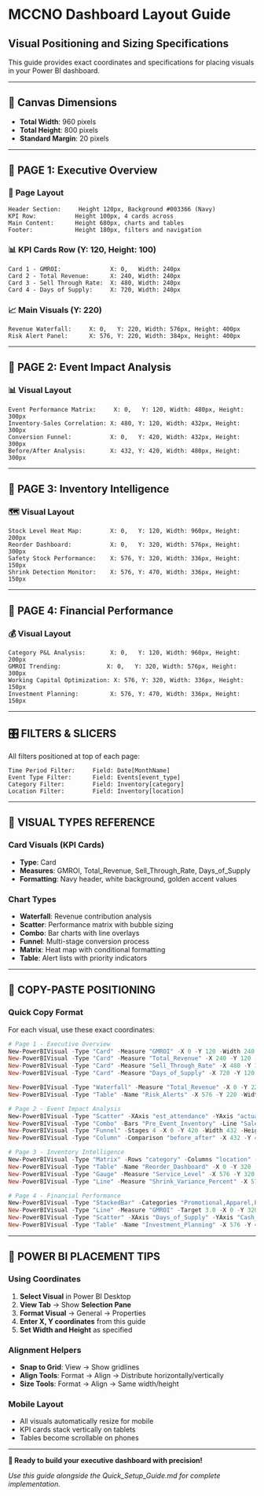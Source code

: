 # MCCNO Dashboard Layout Guide
## Visual Positioning and Sizing Specifications

This guide provides exact coordinates and specifications for placing visuals in your Power BI dashboard.

---

## 📏 **Canvas Dimensions**
- **Total Width**: 960 pixels  
- **Total Height**: 800 pixels
- **Standard Margin**: 20 pixels

---

## 📄 **PAGE 1: Executive Overview**

### 🎨 **Page Layout**
```
Header Section:     Height 120px, Background #003366 (Navy)
KPI Row:           Height 100px, 4 cards across
Main Content:      Height 680px, charts and tables
Footer:            Height 180px, filters and navigation
```

### 📊 **KPI Cards Row** (Y: 120, Height: 100)
```
Card 1 - GMROI:              X: 0,   Width: 240px
Card 2 - Total Revenue:      X: 240, Width: 240px  
Card 3 - Sell Through Rate:  X: 480, Width: 240px
Card 4 - Days of Supply:     X: 720, Width: 240px
```

### 📈 **Main Visuals** (Y: 220)
```
Revenue Waterfall:     X: 0,   Y: 220, Width: 576px, Height: 400px
Risk Alert Panel:      X: 576, Y: 220, Width: 384px, Height: 400px
```

---

## 📄 **PAGE 2: Event Impact Analysis**

### 📊 **Visual Layout**
```
Event Performance Matrix:     X: 0,   Y: 120, Width: 480px, Height: 300px
Inventory-Sales Correlation: X: 480, Y: 120, Width: 432px, Height: 300px
Conversion Funnel:           X: 0,   Y: 420, Width: 432px, Height: 300px
Before/After Analysis:       X: 432, Y: 420, Width: 480px, Height: 300px
```

---

## 📄 **PAGE 3: Inventory Intelligence**

### 🗺️ **Visual Layout**
```
Stock Level Heat Map:        X: 0,   Y: 120, Width: 960px, Height: 200px
Reorder Dashboard:           X: 0,   Y: 320, Width: 576px, Height: 300px
Safety Stock Performance:    X: 576, Y: 320, Width: 336px, Height: 150px
Shrink Detection Monitor:    X: 576, Y: 470, Width: 336px, Height: 150px
```

---

## 📄 **PAGE 4: Financial Performance**

### 💰 **Visual Layout**
```
Category P&L Analysis:       X: 0,   Y: 120, Width: 960px, Height: 200px
GMROI Trending:             X: 0,   Y: 320, Width: 576px, Height: 300px
Working Capital Optimization: X: 576, Y: 320, Width: 336px, Height: 150px
Investment Planning:         X: 576, Y: 470, Width: 336px, Height: 150px
```

---

## 🎛️ **FILTERS & SLICERS**
All filters positioned at top of each page:

```
Time Period Filter:     Field: Date[MonthName]
Event Type Filter:      Field: Events[event_type]  
Category Filter:        Field: Inventory[category]
Location Filter:        Field: Inventory[location]
```

---

## 🎨 **VISUAL TYPES REFERENCE**

### **Card Visuals** (KPI Cards)
- **Type**: Card
- **Measures**: GMROI, Total_Revenue, Sell_Through_Rate, Days_of_Supply
- **Formatting**: Navy header, white background, golden accent values

### **Chart Types**
- **Waterfall**: Revenue contribution analysis
- **Scatter**: Performance matrix with bubble sizing
- **Combo**: Bar charts with line overlays
- **Funnel**: Multi-stage conversion process
- **Matrix**: Heat map with conditional formatting
- **Table**: Alert lists with priority indicators

---

## 📐 **COPY-PASTE POSITIONING**

### **Quick Copy Format**
For each visual, use these exact coordinates:

```powershell
# Page 1 - Executive Overview
New-PowerBIVisual -Type "Card" -Measure "GMROI" -X 0 -Y 120 -Width 240 -Height 100
New-PowerBIVisual -Type "Card" -Measure "Total_Revenue" -X 240 -Y 120 -Width 240 -Height 100
New-PowerBIVisual -Type "Card" -Measure "Sell_Through_Rate" -X 480 -Y 120 -Width 240 -Height 100
New-PowerBIVisual -Type "Card" -Measure "Days_of_Supply" -X 720 -Y 120 -Width 240 -Height 100

New-PowerBIVisual -Type "Waterfall" -Measure "Total_Revenue" -X 0 -Y 220 -Width 576 -Height 400
New-PowerBIVisual -Type "Table" -Name "Risk_Alerts" -X 576 -Y 220 -Width 384 -Height 400

# Page 2 - Event Impact Analysis  
New-PowerBIVisual -Type "Scatter" -XAxis "est_attendance" -YAxis "actual_revenue" -X 0 -Y 120 -Width 480 -Height 300
New-PowerBIVisual -Type "Combo" -Bars "Pre_Event_Inventory" -Line "Sales" -X 480 -Y 120 -Width 432 -Height 300
New-PowerBIVisual -Type "Funnel" -Stages 4 -X 0 -Y 420 -Width 432 -Height 300
New-PowerBIVisual -Type "Column" -Comparison "before_after" -X 432 -Y 420 -Width 480 -Height 300

# Page 3 - Inventory Intelligence
New-PowerBIVisual -Type "Matrix" -Rows "category" -Columns "location" -X 0 -Y 120 -Width 960 -Height 200
New-PowerBIVisual -Type "Table" -Name "Reorder_Dashboard" -X 0 -Y 320 -Width 576 -Height 300
New-PowerBIVisual -Type "Gauge" -Measure "Service_Level" -X 576 -Y 320 -Width 336 -Height 150
New-PowerBIVisual -Type "Line" -Measure "Shrink_Variance_Percent" -X 576 -Y 470 -Width 336 -Height 150

# Page 4 - Financial Performance
New-PowerBIVisual -Type "StackedBar" -Categories "Promotional,Apparel,Packaging,Shipping" -X 0 -Y 120 -Width 960 -Height 200
New-PowerBIVisual -Type "Line" -Measure "GMROI" -Target 3.0 -X 0 -Y 320 -Width 576 -Height 300
New-PowerBIVisual -Type "Scatter" -XAxis "Days_of_Supply" -YAxis "Cash_Flow" -X 576 -Y 320 -Width 336 -Height 150
New-PowerBIVisual -Type "Table" -Name "Investment_Planning" -X 576 -Y 470 -Width 336 -Height 150
```

---

## 🎯 **POWER BI PLACEMENT TIPS**

### **Using Coordinates**
1. **Select Visual** in Power BI Desktop
2. **View Tab** → Show **Selection Pane**
3. **Format Visual** → General → Properties
4. **Enter X, Y coordinates** from this guide
5. **Set Width and Height** as specified

### **Alignment Helpers**
- **Snap to Grid**: View → Show gridlines
- **Align Tools**: Format → Align → Distribute horizontally/vertically  
- **Size Tools**: Format → Align → Same width/height

### **Mobile Layout**
- All visuals automatically resize for mobile
- KPI cards stack vertically on tablets
- Tables become scrollable on phones

---

**🎉 Ready to build your executive dashboard with precision!**

*Use this guide alongside the Quick_Setup_Guide.md for complete implementation.*
